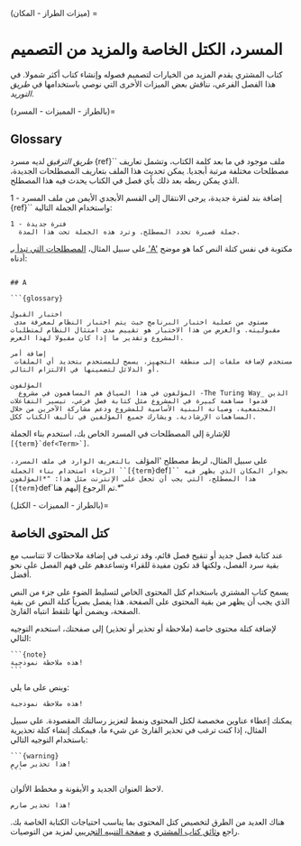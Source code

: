(ميزات الطراز - المكان) =
# المسرد، الكتل الخاصة والمزيد من التصميم

كتاب المشتري يقدم المزيد من الخيارات لتصميم فصوله وإنشاء كتاب أكثر شمولا. في هذا الفصل الفرعي، نناقش بعض الميزات الأخرى التي نوصي باستخدامها في _طريق التوريد_.

(بالطراز - المميزات - المسرد)=
## Glossary

_طريق الترقيق_ لديه مسرد {ref}`` ملف موجود في ما بعد كلمة الكتاب، وتشمل تعاريف مصطلحات مختلفة مرتبة أبجديا. يمكن تحديث هذا الملف بتعاريف المصطلحات الجديدة، الذي يمكن ربطه بعد ذلك بأي فصل في الكتاب يحدث فيه هذا المصطلح.

1 - إضافة بند لفترة جديدة، يرجى الانتقال إلى القسم الأبجدي الأيمن من ملف المسرد {ref}`` واستخدام الجملة التالية:

```
فترة جديدة - 1
  جملة قصيرة تحدد المصطلح. وترد هذه الجملة تحت هذا المدة.
```

على سبيل المثال، [المصطلحات التي تبدأ بـ 'A'](https://the-turing-way.netlify.app/afterword/afterword.html#a) مكتوبة في نفس كتلة النص كما هو موضح أدناه:
```

## A

```{glossary}

اختبار القبول
 مستوى من عملية اختبار البرنامج حيث يتم اختبار النظام لمعرفة مدى مقبوليته. والغرض من هذا الاختبار هو تقييم مدى امتثال النظام لمتطلبات المشروع وتقدير ما إذا كان مقبولا لهذا الغرض.

إضافة أمر
 مستخدم لإضافة ملفات إلى منطقة التجهيز. يسمح للمستخدم بتحديد أي الملفات أو الدلائل لتضمينها في الالتزام التالي.

المؤلفون
  المؤلفون في هذا السياق هم المساهمون في مشروع -The Turing Way_ الذين قدموا مساهمة كبيرة في المشروع مثل كتابة فصل فرعي، تيسير التفاعلات المجتمعية، وصيانة البنية الأساسية للمشروع ودعم مشاركة الآخرين من خلال المساهمات الإرشادية. ويشارك جميع المؤلفين في تأليف الكتاب ككل.

```

للإشارة إلى المصطلحات في المسرد الخاص بك، استخدم بناء الجملة ``[{term}`def<Term>`]``.

على سبيل المثال، لربط مصطلح 'المؤلف` بالتعريف الوارد في ملف المسرد، الرجاء استخدام بناء الجملة ``[{term}`def<Authors>`]`` بجوار المكان الذي يظهر فيه هذا المصطلح، التي يجب أن تجعل على الإنترنت مثل هذا: "*المؤلفون [{term}`def<Authors>`تم الرجوع إليهم هنا.*"

(بالطراز - المميزات - الكتل)=
## كتل المحتوى الخاصة

عند كتابة فصل جديد أو تنقيح فصل قائم، وقد ترغب في إضافة ملاحظات لا تتناسب مع بقية سرد الفصل، ولكنها قد تكون مفيدة للقراء وتساعدهم على فهم الفصل على نحو أفضل.

يسمح كتاب المشتري باستخدام كتل المحتوى الخاص لتسليط الضوء على جزء من النص الذي يجب أن يظهر من بقية المحتوى على الصفحة. هذا يفصل بصرياً كتلة النص عن بقية الصفحة، ويضمن أنها تلتقط انتباه القارئ.

لإضافة كتلة محتوى خاصة (ملاحظة أو تحذير أو تحذير) إلى صفحتك، استخدم التوجيه التالي:

````
```{note}
هذه ملاحظة نموذجية!
```
````
وينص على ما يلي:

```{note}
هذه ملاحظة نموذجية!
```

يمكنك إعطاء عناوين مخصصة لكتل المحتوى ونمط لتعزيز رسالتك المقصودة. على سبيل المثال، إذا كنت ترغب في تحذير القارئ عن شيء ما، فيمكنك إنشاء كتلة تحذيرية باستخدام التوجيه التالي:

````
```{warning}
هذا تحذير صارم!
```
````
لاحظ العنوان الجديد و الأيقونة و مخطط الألوان.

```{warning}
هذا تحذير صارم!
```

هناك العديد من الطرق لتخصيص كتل المحتوى بما يناسب احتياجات الكتابة الخاصة بك. راجع [وثائق كتاب المشتري](https://jupyterbook.org/content/content-blocks.html#notes-warnings-and-other-admonitions) و [صفحة التنبيه التجريبي](https://sphinx-book-theme.readthedocs.io/en/latest/reference/demo.html#admonitions) لمزيد من التوصيات.
